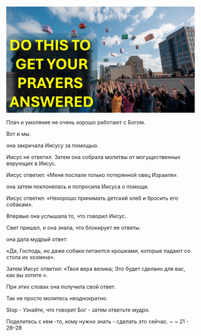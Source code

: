 ![Video cover image](../cover.jpg "cover photo")

Плач и умоляние не очень хорошо работают с Богом.

Вот и мы.

она закричала Иисусу за помощью.

Иисус не ответил. Затем она собрала молитвы от могущественных верующих в Иисус.

Иисус ответил: «Меня послали только потерянной овец Израиля».

она затем поклонялась и попросила Иисуса о помощи.

Иисус ответил: «Нехорошо принимать детский хлеб и бросить его собакам».

Впервые она услышала то, что говорил Иисус.

Свет пришел, и она знала, что блокирует ее ответы.

она дала мудрый ответ:

«Да, Господь, но даже собаки питаются крошками, которые падают со стола их хозяина».

Затем Иисус ответил: «Твоя вера велика; Это будет сделано для вас, как вы хотите ».

При этих словах она получила свой ответ.

Так не просто молитесь неоднократно.

Stop - Узнайте, что говорит Бог - затем ответьте мудро.

Поделитесь с кем -то, кому нужно знать - сделать это сейчас. ~ ~ 21 - 28–28





